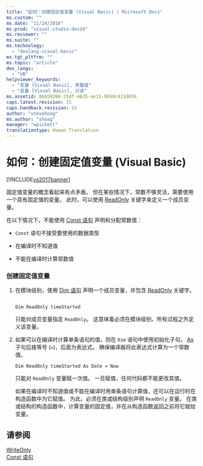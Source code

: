 ```yaml
---
title: "如何：创建固定值变量 (Visual Basic) | Microsoft Docs"
ms.custom: ""
ms.date: "11/24/2016"
ms.prod: "visual-studio-dev14"
ms.reviewer: ""
ms.suite: ""
ms.technology: 
  - "devlang-visual-basic"
ms.tgt_pltfrm: ""
ms.topic: "article"
dev_langs: 
  - "VB"
helpviewer_keywords: 
  - "变量 [Visual Basic], 常量值"
  - "变量 [Visual Basic], 只读"
ms.assetid: 86b59266-25df-4635-ae15-9b59c411d036
caps.latest.revision: 15
caps.handback.revision: 15
author: "stevehoag"
ms.author: "shoag"
manager: "wpickett"
translationtype: Human Translation
---
```

# 如何：创建固定值变量 (Visual Basic)
[!INCLUDE[vs2017banner](../../../../csharp/includes/vs2017banner.md)]

固定值变量的概念看起来有点矛盾。  但在某些情况下，常数不够灵活，需要使用一个具有固定值的变量。  此时，可以使用 [ReadOnly](../../../../visual-basic/language-reference/modifiers/readonly.md) 关键字来定义一个成员变量。  
  
 在以下情况下，不能使用 [Const 语句](../../../../visual-basic/language-reference/statements/const-statement.md) 声明和分配常数值：  
  
-   `Const` 语句不接受要使用的数据类型  
  
-   在编译时不知道值  
  
-   不能在编译时计算常数值  
  
### 创建固定值变量  
  
1.  在模块级别，使用 [Dim 语句](../../../../visual-basic/language-reference/statements/dim-statement.md) 声明一个成员变量，并包含 [ReadOnly](../../../../visual-basic/language-reference/modifiers/readonly.md) 关键字。  
  
    ```  
  
    Dim ReadOnly timeStarted  
    ```  
  
     只能对成员变量指定 `ReadOnly`。  这意味着必须在模块级别、所有过程之外定义该变量。  
  
2.  如果可以在编译时计算单条语句的值，则在 `Dim` 语句中使用初始化子句。  [As](../../../../visual-basic/language-reference/statements/as-clause.md) 子句后接等号 \(`=`\)，后面为表达式。  确保编译器将此表达式计算为一个常数值。  
  
    ```  
    Dim ReadOnly timeStarted As Date = Now  
    ```  
  
     只能对 `ReadOnly` 变量赋一次值。  一旦赋值，任何代码都不能更改其值。  
  
     如果在编译时不知道值或不能在编译时用单条语句计算值，还可以在运行时在构造函数中为它赋值。  为此，必须在类或结构级别声明 `ReadOnly` 变量。  在类或结构的构造函数中，计算变量的固定值，并在从构造函数返回之前将它赋给变量。  
  
## 请参阅  
 [WriteOnly](../../../../visual-basic/language-reference/modifiers/writeonly.md)   
 [Const 语句](../../../../visual-basic/language-reference/statements/const-statement.md)